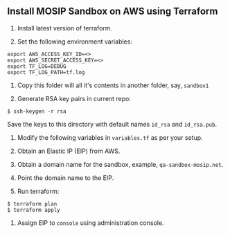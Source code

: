 ## Install MOSIP Sandbox on AWS using Terraform

1. Install latest version of terraform. 

1. Set the following environment variables:
```
export AWS_ACCESS_KEY_ID=<>
export AWS_SECRET_ACCESS_KEY=<>
export TF_LOG=DEBUG
export TF_LOG_PATH=tf.log  
```

1. Copy this folder will all it's contents in another folder, say, `sandbox1`

1. Generate RSA key pairs in current repo:
```
$ ssh-keygen -r rsa
```
Save the keys to this directory with default names `id_rsa` and `id_rsa.pub`.

1. Modify the following variables in `variables.tf` as per your setup. 

1. Obtain an Elastic IP (EIP) from AWS.

1. Obtain a domain name for the sandbox, example, `qa-sandbox-mosip.net`.   

1. Point the domain name to the EIP. 

1. Run terraform:
```
$ terraform plan
$ terraform apply
```
1. Assign EIP to `console` using administration console.

